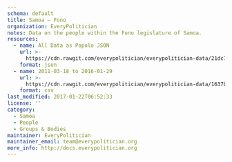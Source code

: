 ```yaml
---
schema: default
title: Samoa — Fono
organization: EveryPolitician
notes: Data on the people within the Fono legislature of Samoa.
resources:
  - name: All Data as Popolo JSON
    url: >-
      https://cdn.rawgit.com/everypolitician/everypolitician-data/21dc73521022181892dee7a88f5f84814d3cdfff/data/Samoa/Parliament/ep-popolo-v1.0.json
    format: json
  - name: 2011-03-18 to 2016-01-29
    url: >-
      https://cdn.rawgit.com/everypolitician/everypolitician-data/1637b7eff2ae081bebb632f72780d36c021cba05/data/Samoa/Parliament/term-15.csv
    format: csv
last_modified: 2017-01-22T06:52:33
license: ''
category:
  - Samoa
  - People
  - Groups & Bodies
maintainer: EveryPolitician
maintainer_email: team@everypolitician.org
more_info: http://docs.everypolitician.org
---
```


